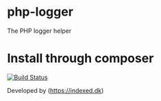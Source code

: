 php-logger
==========

The PHP logger helper

Install through composer
=======================

[![Build Status](https://travis-ci.org/consolari/php-logger.png?branch=master)](http://travis-ci.org/consolari/php-logger)

Developed by (https://indexed.dk)
